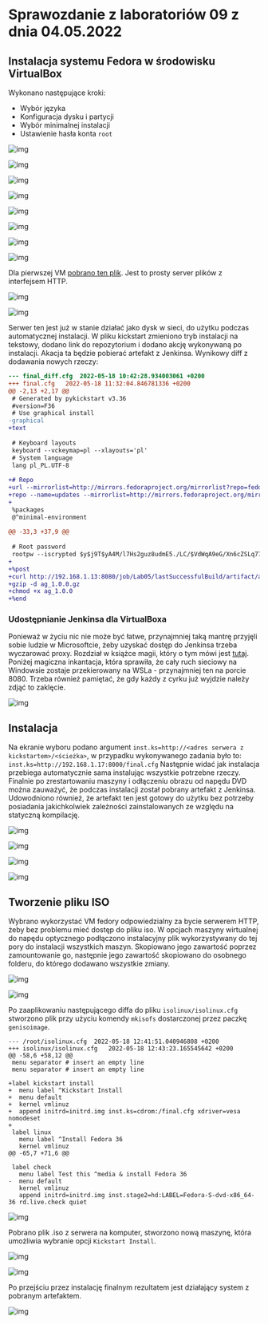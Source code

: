 # Sprawozdanie z laboratoriów 09 z dnia 04.05.2022

## Instalacja systemu Fedora w środowisku VirtualBox

Wykonano następujące kroki:

- Wybór języka
- Konfiguracja dysku i partycji
- Wybór minimalnej instalacji
- Ustawienie hasła konta `root`

![img](Screenshot_1.png)

![img](Screenshot_2.png)

![img](Screenshot_3.png)

![img](Screenshot_4.png)

![img](Screenshot_5.png)

![img](Screenshot_6.png)

![img](Screenshot_7.png)

![img](Screenshot_8.png)

Dla pierwszej VM [pobrano ten plik](https://gist.githubusercontent.com/touilleMan/eb02ea40b93e52604938/raw/b5b9858a7210694c8a66ca78cfed0b9f6f8b0ce3/SimpleHTTPServerWithUpload.py).
Jest to prosty server plików z interfejsem HTTP.

![img](Screenshot_9.png)

![img](Screenshot_10.png)

Serwer ten jest już w stanie działać jako dysk w sieci, do użytku podczas automatycznej instalacji.
W pliku kickstart zmieniono tryb instalacji na tekstowy, dodano link do repozytorium i dodano akcję wykonywaną po instalacji.
Akacja ta będzie pobierać artefakt z Jenkinsa.
Wynikowy diff z dodawania nowych rzeczy:

``` diff
--- final_diff.cfg	2022-05-18 10:42:28.934003061 +0200
+++ final.cfg	2022-05-18 11:32:04.846781336 +0200
@@ -2,13 +2,17 @@
 # Generated by pykickstart v3.36
 #version=F36
 # Use graphical install
-graphical
+text
 
 # Keyboard layouts
 keyboard --vckeymap=pl --xlayouts='pl'
 # System language
 lang pl_PL.UTF-8
 
+# Repo
+url --mirrorlist=http://mirrors.fedoraproject.org/mirrorlist?repo=fedora-$releasever&arch=x86_64
+repo --name=updates --mirrorlist=http://mirrors.fedoraproject.org/mirrorlist?repo=updates-released-f$releasever&arch=x86_64
+
 %packages
 @^minimal-environment
 
@@ -33,3 +37,9 @@
 
 # Root password
 rootpw --iscrypted $y$j9T$yA4M/l7Hs2guz8udmE5./LC/$VdWqA9eG/Xn6cZSLq77fQEsK9l6EWq1xtaOkGUm/ml7
+
+%post
+curl http://192.168.1.13:8080/job/Lab05/lastSuccessfulBuild/artifact/ag_1.0.0.gz -o ag_1.0.0.gz
+gzip -d ag_1.0.0.gz 
+chmod +x ag_1.0.0 
+%end
```

### Udostępnianie Jenkinsa dla VirtualBoxa

Ponieważ w życiu nic nie może być łatwe, przynajmniej taką mantrę przyjęli sobie ludzie w Microsoftcie, żeby uzyskać dostęp do Jenkinsa trzeba wyczarować proxy.
Rozdział w książce magii, który o tym mówi jest [tutaj](https://docs.microsoft.com/en-us/windows/wsl/networking).
Poniżej magiczna inkantacja, która sprawiła, że cały ruch sieciowy na Windowsie zostaje przekierowany na WSLa - przynajmniej ten na porcie 8080.
Trzeba również pamiętać, że gdy każdy z cyrku już wyjdzie należy zdjąć to zaklęcie.

![img](Screenshot_11.png)

## Instalacja

Na ekranie wyboru podano argument `inst.ks=http://<adres serwera z kickstartem>/<ścieżka>`, w przypadku wykonywanego zadania było to: `inst.ks=http://192.168.1.17:8000/final.cfg`
Następnie widać jak instalacja przebiega automatycznie sama instalując wszystkie potrzebne rzeczy.
Finalnie po zrestartowaniu maszyny i odłączeniu obrazu od napędu DVD można zauważyć, że podczas instalacji został pobrany artefakt z Jenkinsa.
Udowodniono również, że artefakt ten jest gotowy do użytku bez potrzeby posiadania jakichkolwiek zależności zainstalowanych ze względu na statyczną kompilację.

![img](Screenshot_12.png)

![img](Screenshot_13.png)

![img](Screenshot_14.png)

![img](Screenshot_15.png)

## Tworzenie pliku ISO

Wybrano wykorzystać VM fedory odpowiedzialny za bycie serwerem HTTP, żeby bez problemu mieć dostęp do pliku iso.
W opcjach maszyny wirtualnej do napędu optycznego podłączono instalacyjny plik wykorzystywany do tej pory do instalacji wszystkich maszyn.
Skopiowano jego zawartość poprzez zamountowanie go, następnie jego zawartość skopiowano do osobnego folderu, do którego dodawano wszystkie zmiany.

![img](Screenshot_16.png)

![img](Screenshot_17.png)

Po zaaplikowaniu następującego diffa do pliku `isolinux/isolinux.cfg` stworzono plik przy użyciu komendy `mkisofs` dostarczonej przez paczkę `genisoimage`.

```
--- /root/isolinux.cfg	2022-05-18 12:41:51.040946808 +0200
+++ isolinux/isolinux.cfg	2022-05-18 12:43:23.165545642 +0200
@@ -58,6 +58,12 @@
 menu separator # insert an empty line
 menu separator # insert an empty line
 
+label kickstart install
+  menu label ^Kickstart Install
+  menu default
+  kernel vmlinuz
+  append initrd=initrd.img inst.ks=cdrom:/final.cfg xdriver=vesa nomodeset
+
 label linux
   menu label ^Install Fedora 36
   kernel vmlinuz
@@ -65,7 +71,6 @@
 
 label check
   menu label Test this ^media & install Fedora 36
-  menu default
   kernel vmlinuz
   append initrd=initrd.img inst.stage2=hd:LABEL=Fedora-S-dvd-x86_64-36 rd.live.check quiet
```

![img](Screenshot_18.png)

Pobrano plik .iso z serwera na komputer, stworzono nową maszynę, która umożliwia wybranie opcji `Kickstart Install`.

![img](Screenshot_19.png)

![img](Screenshot_20.png)

Po przejściu przez instalację finalnym rezultatem jest działający system z pobranym artefaktem.

![img](Screenshot_21.png)

